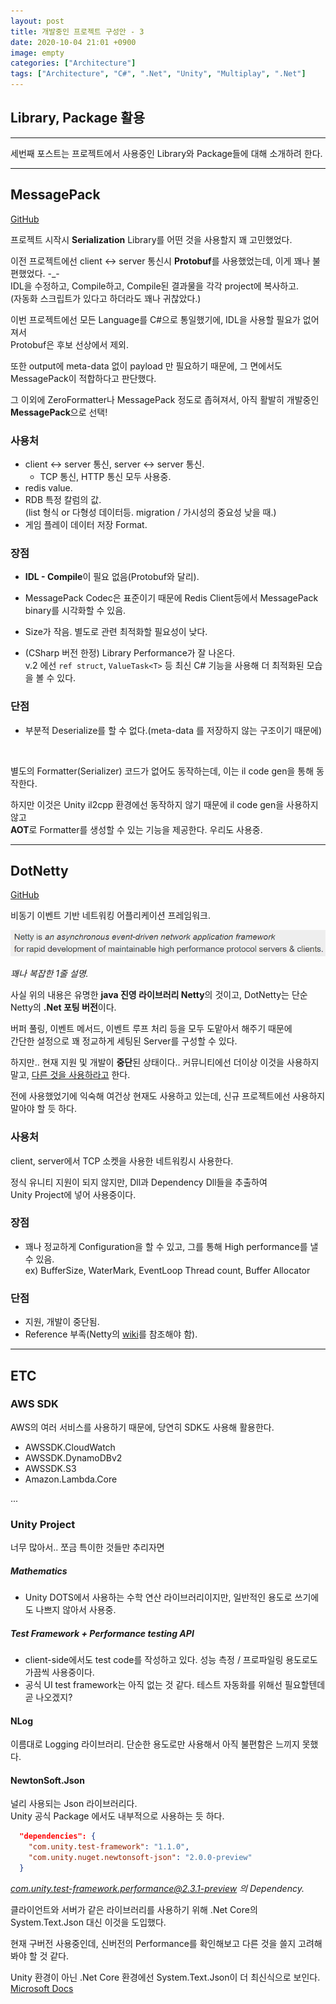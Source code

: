 ```yaml
---
layout: post
title: 개발중인 프로젝트 구성안 - 3
date: 2020-10-04 21:01 +0900
image: empty
categories: ["Architecture"]
tags: ["Architecture", "C#", ".Net", "Unity", "Multiplay", ".Net"]
---
```


## Library, Package 활용

---

세번째 포스트는 프로젝트에서 사용중인 Library와 Package들에 대해 소개하려 한다.

---

## MessagePack
[GitHub](https://github.com/neuecc/MessagePack-CSharp)

프로젝트 시작시 **Serialization** Library를 어떤 것을 사용할지 꽤 고민했었다.  

이전 프로젝트에선 client <-> server 통신시 **Protobuf**를 사용했었는데, 이게 꽤나 불편했었다. -_-  
IDL을 수정하고, Compile하고, Compile된 결과물을 각각 project에 복사하고.  
(자동화 스크립트가 있다고 하더라도 꽤나 귀찮았다.)

이번 프로젝트에선 모든 Language를 C#으로 통일했기에, IDL을 사용할 필요가 없어져서  
Protobuf은 후보 선상에서 제외.

또한 output에 meta-data 없이 payload 만 필요하기 때문에, 그 면에서도 MessagePack이 적합하다고 판단했다.

그 이외에 ZeroFormatter나 MessagePack 정도로 좁혀져서, 아직 활발히 개발중인
**MessagePack**으로 선택!

### 사용처
* client <-> server 통신, server <-> server 통신.  
    * TCP 통신, HTTP 통신 모두 사용중.
* redis value.   
* RDB 특정 칼럼의 값.  
(list 형식 or 다형성 데이터등. migration / 가시성의 중요성 낮을 때.)
* 게임 플레이 데이터 저장 Format.

### 장점
* **IDL - Compile**이 필요 없음(Protobuf와 달리).  

* MessagePack Codec은 표준이기 때문에 Redis Client등에서 MessagePack binary를 시각화할 수 있음.

* Size가 작음. 별도로 관련 최적화할 필요성이 낮다.

* (CSharp 버전 한정) Library Performance가 잘 나온다.  
v.2 에선 ```ref struct```, ```ValueTask<T>``` 등 최신 C# 기능을 사용해 더 최적화된 모습을 볼 수 있다.


### 단점

* 부분적 Deserialize를 할 수 없다.(meta-data 를 저장하지 않는 구조이기 때문에)  

<br>

별도의 Formatter(Serializer) 코드가 없어도 동작하는데, 이는 il code gen을 통해 동작한다.

하지만 이것은 Unity il2cpp 환경에선 동작하지 않기 때문에 il code gen을 사용하지 않고  
**AOT**로 Formatter를 생성할 수 있는 기능을 제공한다. 우리도 사용중.

---
## DotNetty
[GitHub](https://github.com/Azure/DotNetty)

비동기 이벤트 기반 네트워킹 어플리케이션 프레임워크.

![설명](netty-description.png)

*꽤나 복잡한 1줄 설명.*

사실 위의 내용은 유명한 **java 진영 라이브러리 Netty**의 것이고, DotNetty는 단순 Netty의 **.Net 포팅 버전**이다.

버퍼 풀링, 이벤트 메서드, 이벤트 루프 처리 등을 모두 도맡아서 해주기 때문에  
간단한 설정으로 꽤 정교하게 세팅된 Server를 구성할 수 있다.

하지만.. 현재 지원 및 개발이 **중단**된 상태이다..
커뮤니티에선 더이상 이것을 사용하지 말고, [다른 것을 사용하라고](https://github.com/Azure/DotNetty/issues/532) 한다.

전에 사용했었기에 익숙해 여건상 현재도 사용하고 있는데, 신규 프로젝트에선 사용하지 말아야 할 듯 하다.


### 사용처
client, server에서 TCP 소켓을 사용한 네트워킹시 사용한다.

정식 유니티 지원이 되지 않지만, Dll과 Dependency Dll들을 추출하여  
Unity Project에 넣어 사용중이다.

### 장점

* 꽤나 정교하게 Configuration을 할 수 있고, 그를 통해 High performance를 낼 수 있음.  
ex) BufferSize, WaterMark, EventLoop Thread count, Buffer Allocator

### 단점

* 지원, 개발이 중단됨.
* Reference 부족(Netty의 [wiki](https://netty.io/wiki/)를 참조해야 함).

---

## ETC

### AWS SDK

AWS의 여러 서비스를 사용하기 때문에, 당연히 SDK도 사용해 활용한다.

* AWSSDK.CloudWatch
* AWSSDK.DynamoDBv2
* AWSSDK.S3
* Amazon.Lambda.Core

...

### Unity Project

너무 많아서.. 쪼금 특이한 것들만 추리자면
##### Mathematics
* Unity DOTS에서 사용하는 수학 연산 라이브러리이지만, 일반적인 용도로 쓰기에도 나쁘지 않아서 사용중.

##### Test Framework + Performance testing API
* client-side에서도 test code를 작성하고 있다. 성능 측정 / 프로파일링 용도로도 가끔씩 사용중이다.
* 공식 UI test framework는 아직 없는 것 같다. 테스트 자동화를 위해선 필요할텐데 곧 나오겠지?

#### NLog
이름대로 Logging 라이브러리. 단순한 용도로만 사용해서 아직 불편함은 느끼지 못했다.

#### NewtonSoft.Json

널리 사용되는 Json 라이브러리다.  
Unity 공식 Package 에서도 내부적으로 사용하는 듯 하다.

```json
  "dependencies": {
    "com.unity.test-framework": "1.1.0",
    "com.unity.nuget.newtonsoft-json": "2.0.0-preview"
  }
```

*com.unity.test-framework.performance@2.3.1-preview 의 Dependency.*

클라이언트와 서버가 같은 라이브러리를 사용하기 위해 .Net Core의 System.Text.Json 대신 이것을 도입했다.

현재 구버전 사용중인데, 신버전의 Performance를 확인해보고 다른 것을 쓸지 고려해봐야 할 것 같다.

Unity 환경이 아닌 .Net Core 환경에선 System.Text.Json이 더 최신식으로 보인다. [Microsoft Docs](https://docs.microsoft.com/ko-kr/dotnet/standard/serialization/system-text-json-migrate-from-newtonsoft-how-to)